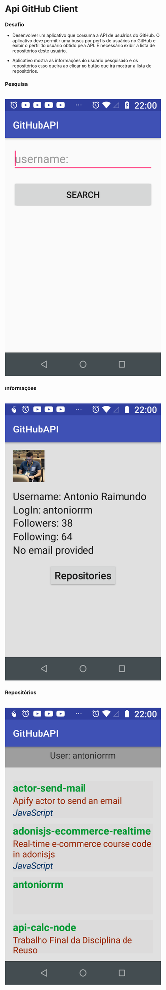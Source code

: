 # Api GitHub Client

### Desafio 
- Desenvolver um aplicativo que consuma a API de usuários do GitHub. O aplicativo deve permitir uma busca por perfis de usuários no GitHub e exibir o perfil do usuário obtido pela API. É necessário exibir a lista de repositórios deste usuário.

- Aplicativo mostra as informações do usuário pesquisado e os repositórios caso queira ao clicar no butão que irá mostrar a lista de repositórios.

### Pesquisa

# ![Pesquisa](.images/search.png)

### Informações

# ![Informações](.images/userData.png)

### Repositórios

# ![Repoositórios](.images/repos.png)


